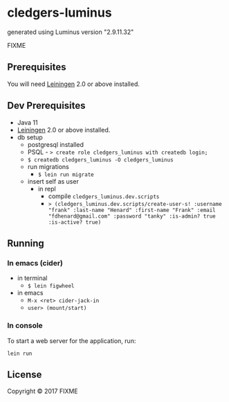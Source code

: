 # cledgers-luminus

generated using Luminus version "2.9.11.32"

FIXME

## Prerequisites

You will need [Leiningen][1] 2.0 or above installed.

[1]: https://github.com/technomancy/leiningen

## Dev Prerequisites

- Java 11
- [Leiningen][1] 2.0 or above installed.
- db setup
    - postgresql installed
    - PSQL - `> create role cledgers_luminus with createdb login;`
    - `$ createdb cledgers_luminus -O cledgers_luminus`
    - run migrations
        - `$ lein run migrate`
    - insert self as user
        - in repl
            - compile `cledgers_luminus.dev.scripts`
            - `> (cledgers_luminus.dev.scripts/create-user-s! :username "frank" :last-name "Henard" :first-name "Frank" :email "fdhenard@gmail.com" :password "tanky" :is-admin? true :is-active? true)`


## Running

### In emacs (cider)

- in terminal
    - `$ lein figwheel`
- in emacs
    - `M-x <ret> cider-jack-in`
    - `user> (mount/start)`

### In console

To start a web server for the application, run:

    lein run

## License

Copyright © 2017 FIXME
